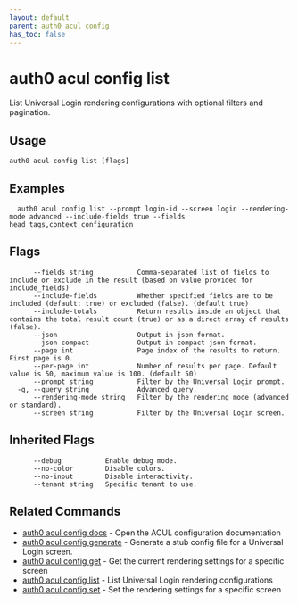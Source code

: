 ```yaml
---
layout: default
parent: auth0 acul config
has_toc: false
---
```

# auth0 acul config list

List Universal Login rendering configurations with optional filters and pagination.

## Usage
```
auth0 acul config list [flags]
```

## Examples

```
  auth0 acul config list --prompt login-id --screen login --rendering-mode advanced --include-fields true --fields head_tags,context_configuration
```


## Flags

```
      --fields string           Comma-separated list of fields to include or exclude in the result (based on value provided for include_fields) 
      --include-fields          Whether specified fields are to be included (default: true) or excluded (false). (default true)
      --include-totals          Return results inside an object that contains the total result count (true) or as a direct array of results (false).
      --json                    Output in json format.
      --json-compact            Output in compact json format.
      --page int                Page index of the results to return. First page is 0.
      --per-page int            Number of results per page. Default value is 50, maximum value is 100. (default 50)
      --prompt string           Filter by the Universal Login prompt.
  -q, --query string            Advanced query.
      --rendering-mode string   Filter by the rendering mode (advanced or standard).
      --screen string           Filter by the Universal Login screen.
```


## Inherited Flags

```
      --debug           Enable debug mode.
      --no-color        Disable colors.
      --no-input        Disable interactivity.
      --tenant string   Specific tenant to use.
```


## Related Commands

- [auth0 acul config docs](auth0_acul_config_docs.md) - Open the ACUL configuration documentation
- [auth0 acul config generate](auth0_acul_config_generate.md) - Generate a stub config file for a Universal Login screen.
- [auth0 acul config get](auth0_acul_config_get.md) - Get the current rendering settings for a specific screen
- [auth0 acul config list](auth0_acul_config_list.md) - List Universal Login rendering configurations
- [auth0 acul config set](auth0_acul_config_set.md) - Set the rendering settings for a specific screen


